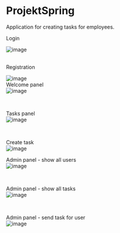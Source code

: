 # ProjektSpring
Application for creating tasks for employees.


Login <br/>

![image](https://user-images.githubusercontent.com/72441583/151999377-6c3b4b45-49f4-448d-be8c-2bf6939b62b2.png)

<br/> Registration <br/>

![image](https://user-images.githubusercontent.com/72441583/151999535-3b506c31-442b-4384-af1a-21a783cfadc3.png)
<br/>
Welcome panel <br/>
![image](https://user-images.githubusercontent.com/72441583/151999688-3f5befa0-f81d-40e1-8494-31be6c3e3a36.png)

<br/>

Tasks panel <br/>
![image](https://user-images.githubusercontent.com/72441583/151999845-d3d52068-984d-444d-ba87-0c558fc8ceee.png)

<br/>

Create task <br/>
![image](https://user-images.githubusercontent.com/72441583/152000021-f0a64550-09a9-4306-a64d-5e3d40ba5e22.png)
<br/>

Admin panel - show all users  <br/>
![image](https://user-images.githubusercontent.com/72441583/152000246-e2ea1cec-b2ed-4861-b58f-b0bd4ed394d3.png)

<br/>

Admin panel - show all tasks <br/>
![image](https://user-images.githubusercontent.com/72441583/152000308-dee74a35-7db2-4b28-b40e-e2e72a57d7dd.png)

<br/>

Admin panel - send task for user   <br/>
![image](https://user-images.githubusercontent.com/72441583/152000663-5674c1d8-399f-4ae6-875b-4da1fc5012af.png)


